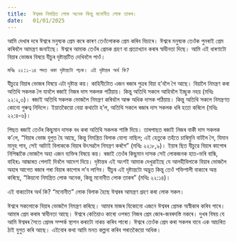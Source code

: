 ```yaml
---
title:  ঈশ্বৰৰ নিমন্ত্ৰিত লোক অনেক কিন্তু মনোনীত লোক তাকৰ।
date:   01/01/2025
---
```


আমি দেখাৰ দৰে ঈশ্বৰে মনুষ্যক প্ৰেম কৰে কাৰণ তেওঁলোকক প্ৰেম কৰিব বিচাৰে। ঈশ্বৰে মনুষ্যক তেওঁক পুনৰাই প্ৰেম কৰিবলৈ আমন্ত্ৰণ জনাইছে। ঈশ্বৰে আমাক তেওঁৰ প্ৰেমক গ্ৰহণ বা প্ৰত্যাখ্যান কৰাৰ স্বাধীনতা দিছে। আমি এই ধাৰণাটো বিয়াৰ ভোজৰ বিষয়ে যীচুৰ দৃষ্টান্তটিত দেখিবলৈ পাওঁ।

`মথিঃ ২২:১-১৪ পদত থকা দৃষ্টান্তটো পঢ়ক। এই দৃষ্টান্তৰ অৰ্থ কি?`

যীচুৱে বিয়াৰ ভোজৰ বিষয়ে এটা দৃষ্টান্ত কয়। কাহিনীটোত এজন ৰজাৰ পুত্ৰৰ বিয়া হ’বলৈ গৈ আছে। বিয়ালৈ নিমন্ত্ৰণ কৰা অতিথি সকলক লৈ যাবলৈ ৰজাই নিজৰ দাস সকলক পঠিয়ায়। কিন্তু অতিথি সকলে আহিবলৈ ইচ্ছুক নহয় (মথিঃ ২২:২,৩)। ৰজাই অতিথি সকলক ভোজলৈ নিমন্ত্ৰণ কৰিবলৈ আৰু অধিক দাসক পঠিয়ায়। কিন্তু অতিথি সকলে নিমন্ত্ৰণত কোনো গুৰুত্ব নিদিলে। ইয়াতকৈয়ো বেয়া কথাটো হ’ল, অতিথি সকলে ৰজাৰ দাস সকলক ধৰি হত্যা কৰিলে (মথিঃ ২২:৪-৬)।

পিছত ৰজাই তেওঁৰ কিছুমান দাসক বধ কৰা অতিথি সকলক শাস্তি দিয়ে। তাৰপাছত ৰজাই নিজৰ বাকী দাস সকলক ক’লে, “বিয়াৰ ভোজ যুগুত হৈ আছে, কিন্তু নিমন্ত্ৰিত বিলাক যোগ্য নাছিল; এই হেতুকে তহঁতে চাৰিমুনি বাটলৈ গৈ, যিমান মানুহ পাব, সেই আটাই বিলাককে বিয়াৰ উৎসৱলৈ নিমন্ত্ৰণ কৰগৈ” (মথিঃ ২২:৮,৯)। ইয়াৰ ছিত যীচুৱে বিয়াৰ কাপোৰ নিপিন্ধাকৈ ভোজলৈ অহা এজন ব্যক্তিৰ বিষয়ে কয়। ৰজাই তেওঁৰ কিছুমান দাসক সেই লোকজনক হাত-ভৰি বান্ধি, বাহিৰ১ আন্ধাৰত পেলাই দিবলৈ আদেশ দিয়ে। দৃষ্টান্তৰ এই অংশই আমাক দেখুৱাইছে যে আলহীবিলাকে বিয়াৰ ভোজলৈ অহাৰ আগেত ৰজাৰ পৰা বিয়াৰ কাপোৰ ল’ব লাগিব। যীচুৰ এই দৃষ্টান্তটো অদ্ভুত কিন্তু তেওঁ শক্তিশালী বাক্যৰে অন্ত কৰিছে, “কিয়নো নিমন্ত্ৰিত লোক অনেক, কিন্তু মনোনীত লোক তাকৰ” (মথিঃ ২২:১৪)।

এই বাক্যটোৰ অৰ্থ কি? “মনোনীত” লোক বিলাক হৈছে ঈশ্বৰৰ আমন্ত্ৰণ গ্ৰহণ কৰা লোক সকল।

ঈশ্বৰে সকলোকে বিয়াৰ ভোজলৈ নিমন্ত্ৰণ কৰিছে। আমাৰ মাজৰ যিকোনো এজনে ঈশ্বৰৰ প্ৰেমক অস্বীকাৰ কৰিব পাৰে। আমাৰ প্ৰেম কৰাৰ স্বাধীনতা আছে। ঈশ্বৰে কেতিয়াও কাৰো ওপৰত নিজৰ প্ৰেম জোৰ-জবৰদস্তি নকৰে। দুখৰ বিষয় যে আমি ঈশ্বৰৰ সৈতে প্ৰেমৰ সম্পৰ্ক স্থাপন কৰাটো নাকচ কৰিব পাৰো। ঈশ্বৰে তেওঁক প্ৰেম কৰা সকলৰ বাবে এক আচৰিত ঠাই যুগুত কৰি আছে। এইবোৰ কথা আমি মনত কল্পনা কৰিব পৰাতকৈয়ো অধিক।